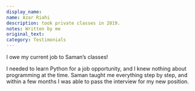 ```yaml
---
display_name: 
name: Azar Riahi
description: took private classes in 2019.
notes: Written by me
original_text: 
category: Testimonials
---
```

I owe my current job to Saman’s classes!

I needed to learn Python for a job opportunity, and I knew nothing about programming at the time. Saman taught me everything step by step, and within a few months I was able to pass the interview for my new position.
